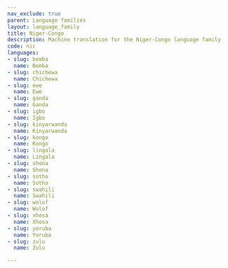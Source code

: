 ```yaml
---
nav_exclude: true
parent: Language families
layout: language_family
title: Niger-Congo
description: Machine translation for the Niger-Congo language family
code: nic
languages:
- slug: bemba
  name: Bemba
- slug: chichewa
  name: Chichewa
- slug: ewe
  name: Ewe
- slug: ganda
  name: Ganda
- slug: igbo
  name: Igbo
- slug: kinyarwanda
  name: Kinyarwanda
- slug: kongo
  name: Kongo
- slug: lingala
  name: Lingala
- slug: shona
  name: Shona
- slug: sotho
  name: Sotho
- slug: swahili
  name: Swahili
- slug: wolof
  name: Wolof
- slug: xhosa
  name: Xhosa
- slug: yoruba
  name: Yoruba
- slug: zulu
  name: Zulu

---
```



